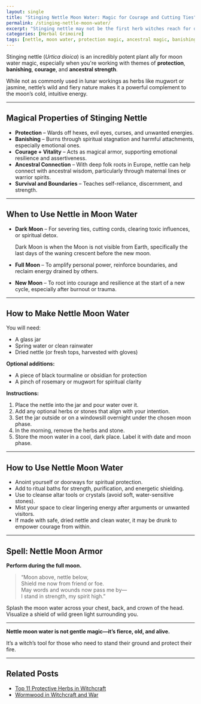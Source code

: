 ```yaml
---
layout: single
title: "Stinging Nettle Moon Water: Magic for Courage and Cutting Ties"
permalink: /stinging-nettle-moon-water/
excerpt: "Stinging nettle may not be the first herb witches reach for during moon rituals, but its fiery, protective strength pairs beautifully with lunar magic. Learn how to make and use nettle moon water for banishing, courage, and ancestral power."
categories: [Herbal Grimoire]
tags: [nettle, moon water, protection magic, ancestral magic, banishing, folk magic, herbal rituals]
---
```



Stinging nettle (*Urtica dioica*) is an incredibly potent plant ally for moon water magic, especially when you're working with themes of **protection**, **banishing**, **courage**, and **ancestral strength**. 

While not as commonly used in lunar workings as herbs like mugwort or jasmine, nettle’s wild and fiery nature makes it a powerful complement to the moon’s cold, intuitive energy.

---

## Magical Properties of Stinging Nettle

- **Protection** – Wards off hexes, evil eyes, curses, and unwanted energies.  
- **Banishing** – Burns through spiritual stagnation and harmful attachments, especially emotional ones. 
- **Courage + Vitality** – Acts as magical armor, supporting emotional resilience and assertiveness.  
- **Ancestral Connection** – With deep folk roots in Europe, nettle can help connect with ancestral wisdom, particularly through maternal lines or warrior spirits.  
- **Survival and Boundaries** – Teaches self-reliance, discernment, and strength.

---

## When to Use Nettle in Moon Water

- **Dark Moon** – For severing ties, cutting cords, clearing toxic influences, or spiritual detox.

  Dark Moon is when the Moon is not visible from Earth, specifically the last days of the waning crescent before the new moon.
- **Full Moon** – To amplify personal power, reinforce boundaries, and reclaim energy drained by others.  
- **New Moon** – To root into courage and resilience at the start of a new cycle, especially after burnout or trauma.

---

## How to Make Nettle Moon Water

You will need:

- A glass jar  
- Spring water or clean rainwater  
- Dried nettle (or fresh tops, harvested with gloves)  

**Optional additions:**

- A piece of black tourmaline or obsidian for protection  
- A pinch of rosemary or mugwort for spiritual clarity

**Instructions:**

1. Place the nettle into the jar and pour water over it.  
2. Add any optional herbs or stones that align with your intention.  
3. Set the jar outside or on a windowsill overnight under the chosen moon phase.  
4. In the morning, remove the herbs and stone.  
5. Store the moon water in a cool, dark place. Label it with date and moon phase.

---

## How to Use Nettle Moon Water

- Anoint yourself or doorways for spiritual protection.  
- Add to ritual baths for strength, purification, and energetic shielding.  
- Use to cleanse altar tools or crystals (avoid soft, water-sensitive stones).  
- Mist your space to clear lingering energy after arguments or unwanted visitors.  
- If made with safe, dried nettle and clean water, it may be drunk to empower courage from within.

---

## Spell: Nettle Moon Armor

**Perform during the full moon.**

> “Moon above, nettle below,  
> Shield me now from friend or foe.  
> May words and wounds now pass me by—  
> I stand in strength, my spirit high.”

Splash the moon water across your chest, back, and crown of the head. Visualize a shield of wild green light surrounding you.

---

**Nettle moon water is not gentle magic—it’s fierce, old, and alive.**  

It’s a witch’s tool for those who need to stand their ground and protect their fire.

---

## Related Posts

- [Top 11 Protective Herbs in Witchcraft](/top-protective-herbs-witchcraft/)  
- [Wormwood in Witchcraft and War](/wormwood-witchcraft-war/)
